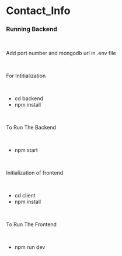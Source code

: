 # Contact_Info
<h3>Running Backend</h3> <br/>
<p>Add port number and mongodb url in .env file</p><br/>
<p>For Intitialization</p><br/>
<ul>
  <li>cd backend</li>
  <li>npm install</li>
</ul><br/>
<p>To Run The Backend</p><br/>
<ul>
  <li>npm start</li>
</ul><br/>

<p>Initialization of frontend</p><br/>
<ul>
  <li>cd client</li>
  <li>npm install</li>
</ul><br/>
<p>To Run The Frontend</p><br/>
<ul>
  <li>npm run dev</li>
</ul><br/>
